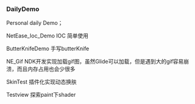 ### DailyDemo

Personal daily Demo；

NetEase_Ioc_Demo  IOC 简单使用

ButterKnifeDemo  手写butterKnife

NE_Gif NDK开发实现加载gif图，虽然Glide可以加载，但是遇到大的gif容易崩溃，而且内存占用也会少很多

SkinTest 插件化实现动态换肤

Testview 探索paint下shader
